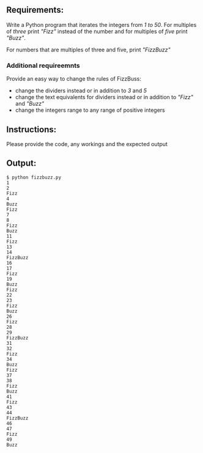 ## Requirements:
Write a Python program that iterates the integers from *1 to 50*. For multiples of *three* print *"Fizz"* instead of the number and for multiples of *five* print *"Buzz"*. 

For numbers that are multiples of three and five, print *"FizzBuzz"*

### Additional requireemnts
Provide an easy way to change the rules of FizzBuss:
- change the dividers instead or in addition to *3* and *5*
- change the text equivalents for dividers instead or in addition to *"Fizz"* and *"Buzz"*
- change the integers range to any range of positive integers

## Instructions:
Please provide the code, any workings and the expected output

## Output:
```console
$ python fizzbuzz.py
1
2
Fizz
4
Buzz
Fizz
7
8
Fizz
Buzz
11
Fizz
13
14
FizzBuzz
16
17
Fizz
19
Buzz
Fizz
22
23
Fizz
Buzz
26
Fizz
28
29
FizzBuzz
31
32
Fizz
34
Buzz
Fizz
37
38
Fizz
Buzz
41
Fizz
43
44
FizzBuzz
46
47
Fizz
49
Buzz
```